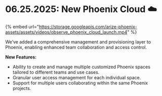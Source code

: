 # 06.25.2025: New Phoenix Cloud ☁️

{% embed url="https://storage.googleapis.com/arize-phoenix-assets/assets/videos/observe_phoenix_cloud_launch.mp4" %}

We’ve added a comprehensive management and provisioning layer to Phoenix, enabling enhanced team collaboration and access control.

**New Features:**

* Ability to create and manage multiple customized Phoenix spaces tailored to different teams and use cases.
* Granular user access management for each individual space.
* Support for multiple users collaborating within the same Phoenix projects.
